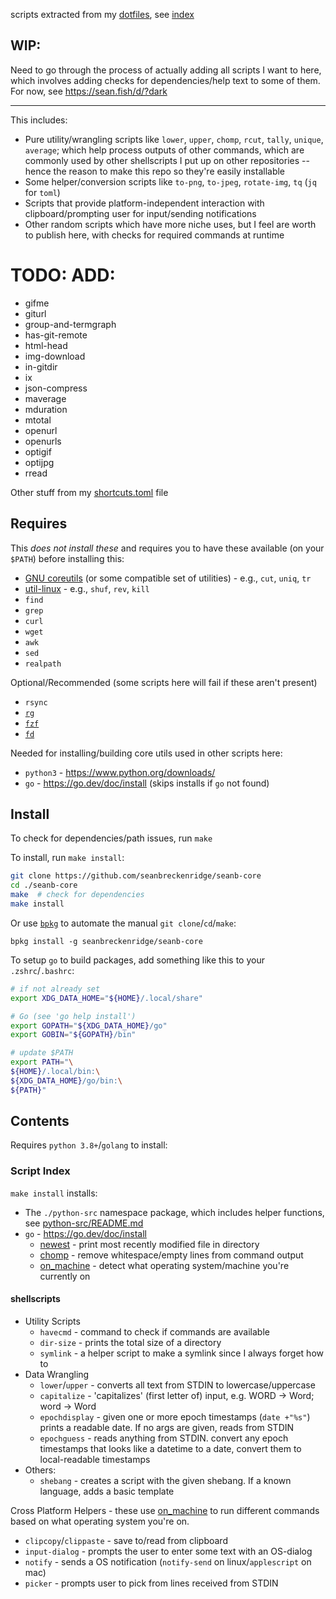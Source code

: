scripts extracted from my [dotfiles](https://github.com/seanbreckenridge/dotfiles), see [index](#script-index)

## WIP:

Need to go through the process of actually adding all scripts I want to here, which involves adding checks for dependencies/help text to some of them. For now, see <https://sean.fish/d/?dark>

---

This includes:

- Pure utility/wrangling scripts like `lower`, `upper`, `chomp`, `rcut`, `tally`, `unique`, `average`; which help process outputs of other commands, which are commonly used by other shellscripts I put up on other repositories -- hence the reason to make this repo so they're easily installable
- Some helper/conversion scripts like `to-png`, `to-jpeg`, `rotate-img`, `tq` (`jq` for `toml`)
- Scripts that provide platform-independent interaction with clipboard/prompting user for input/sending notifications
- Other random scripts which have more niche uses, but I feel are worth to publish here, with checks for required commands at runtime

# TODO: ADD:

- gifme
- giturl
- group-and-termgraph
- has-git-remote
- html-head
- img-download
- in-gitdir
- ix
- json-compress
- maverage
- mduration
- mtotal
- openurl
- openurls
- optigif
- optijpg
- rread

Other stuff from my [shortcuts.toml](https://sean.fish/d/shortcuts.toml?redirect) file

## Requires

This _does not install these_ and requires you to have these available (on your `$PATH`) before installing this:

- [GNU coreutils](https://www.gnu.org/software/coreutils/) (or some compatible set of utilities) - e.g., `cut`, `uniq`, `tr`
- [util-linux](https://en.wikipedia.org/wiki/Util-linux) - e.g., `shuf`, `rev`, `kill`
- `find`
- `grep`
- `curl`
- `wget`
- `awk`
- `sed`
- `realpath`

Optional/Recommended (some scripts here will fail if these aren't present)

- `rsync`
- [`rg`](https://github.com/BurntSushi/ripgrep#installation)
- [`fzf`](https://github.com/junegunn/fzf#installation)
- [`fd`](https://github.com/sharkdp/fd#installation)

Needed for installing/building core utils used in other scripts here:

- `python3` - <https://www.python.org/downloads/>
- `go` - <https://go.dev/doc/install> (skips installs if `go` not found)

## Install

To check for dependencies/path issues, run `make`

To install, run `make install`:

```bash
git clone https://github.com/seanbreckenridge/seanb-core
cd ./seanb-core
make  # check for dependencies
make install
```

Or use [`bpkg`](https://github.com/bpkg/bpkg) to automate the manual `git clone`/`cd`/`make`:

```
bpkg install -g seanbreckenridge/seanb-core
```

To setup `go` to build packages, add something like this to your `.zshrc`/`.bashrc`:

```bash
# if not already set
export XDG_DATA_HOME="${HOME}/.local/share"

# Go (see 'go help install')
export GOPATH="${XDG_DATA_HOME}/go"
export GOBIN="${GOPATH}/bin"

# update $PATH
export PATH="\
${HOME}/.local/bin:\
${XDG_DATA_HOME}/go/bin:\
${PATH}"
```

## Contents

Requires `python 3.8+`/`golang` to install:

### Script Index

`make install` installs:

- The `./python-src` namespace package, which includes helper functions, see [python-src/README.md](./python-src/README.md)
- `go` - <https://go.dev/doc/install>
  - [newest](https://github.com/seanbreckenridge/newest) - print most recently modified file in directory
  - [chomp](https://github.com/seanbreckenridge/chomp) - remove whitespace/empty lines from command output
  - [on_machine](https://github.com/seanbreckenridge/on_machine) - detect what operating system/machine you're currently on

#### shellscripts

- Utility Scripts
    - `havecmd` - command to check if commands are available
    - `dir-size` - prints the total size of a directory
    - `symlink` - a helper script to make a symlink since I always forget how to
- Data Wrangling
    - `lower`/`upper` - converts all text from STDIN to lowercase/uppercase
    - `capitalize` - 'capitalizes' (first letter of) input, e.g. WORD -> Word; word -> Word
    - `epochdisplay` - given one or more epoch timestamps (`date +"%s"`) prints a readable date. If no args are given, reads from STDIN
    - `epochguess` - reads anything from STDIN. convert any epoch timestamps that looks like a datetime to a date, convert them to local-readable timestamps
- Others:
    - `shebang` - creates a script with the given shebang. If a known language, adds a basic template

Cross Platform Helpers - these use [on_machine](https://github.com/seanbreckenridge/on_machine) to run different commands based on what operating system you're on.

- `clipcopy`/`clippaste` - save to/read from clipboard
- `input-dialog` - prompts the user to enter some text with an OS-dialog
- `notify` - sends a OS notification (`notify-send` on linux/`applescript` on mac)
- `picker` - prompts user to pick from lines received from STDIN
